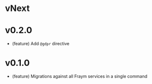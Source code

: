 # vNext

# v0.2.0

-   (feature) Add `@gdpr` directive

# v0.1.0

-   (feature) Migrations against all Fraym services in a single command
